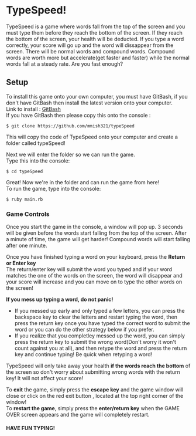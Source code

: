 # TypeSpeed!
TypeSpeed is a game where words fall from the top of the screen and you must type them before they reach the bottom of the screen. If they reach the bottom of the screen, your health will be deducted. If you type a word correctly, your score will go up and the word will dissappear from the screen. There will be normal words and compound words. Compound words are worth more but accelerate(get faster and faster) while the normal words fall at a steady rate. Are you fast enough?
## Setup
To install this game onto your own computer, you must have GitBash, if you don't have GitBash then install the latest version onto your computer.   
Link to install : [GitBash](https://git-scm.com/downloads)  
If you have GitBash then please copy this onto the console : 
```
$ git clone https://github.com/mmish321/typeSpeed
```    
This will copy the code of TypeSpeed onto your computer and create a folder called typeSpeed!

Next we will enter the folder so we can run the game.  
Type this into the console:
```
$ cd typeSpeed
```
Great! Now we're in the folder and can run the game from here!  
To run the game, type into the console:
```
$ ruby main.rb

```
### Game Controls
Once you start the game in the console, a window will pop up. 3 seconds will be given before the words start falling from the top of the screen.  After a minute of time, the game will get harder! Compound words will start falling after one minute.  

Once you have finished typing a word on your keyboard, press the **Return or Enter key**  
The return/enter key will submit the word you typed and if your word matches the one of the words on the screen, the word will disappear and your score will increase and you can move on to type the other words on the screen!

  **If you mess up typing a word, do not panic!**
* If you messed up early and only typed a few letters, you can press the backspace key to clear the letters and restart typing the word, then press the return key once you have typed the correct word to submit the word or you can do the other strategy below if you prefer.
* If you realize that you completley messed up the word, you can simply press the return key to submit the wrong word(Don't worry it won't count against you at all), and then retype the word and press the return key and continue typing! Be quick when retyping a word!

TypeSpeed will only take away your health **if the words reach the bottom** of the screen so don't worry about submitting wrong words with the return key! It will not affect your score!    

To **exit** the game, simply press the **escape key** and the game window will close or click on the red exit button , located at the top right corner of the window!  
To **restart the game**, simply press the **enter/return key** when  the GAME OVER screen appears and the game will completely restart. 

#### HAVE FUN TYPING!
